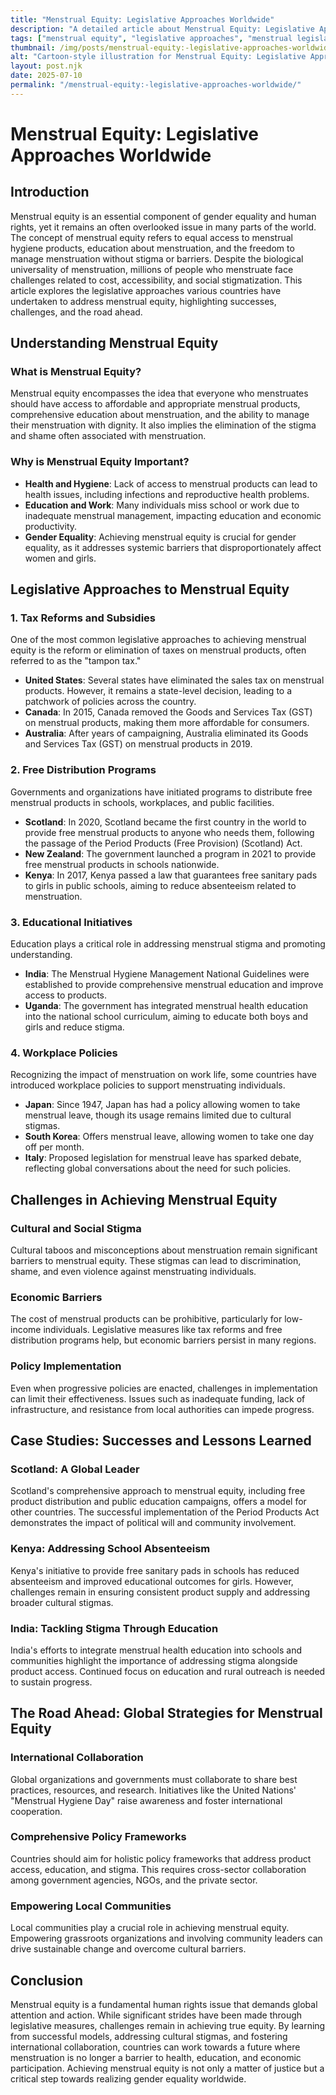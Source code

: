 ```yaml
---
title: "Menstrual Equity: Legislative Approaches Worldwide"
description: "A detailed article about Menstrual Equity: Legislative Approaches Worldwide."
tags: ["menstrual equity", "legislative approaches", "menstrual legislation worldwide", "period poverty solutions", "global menstrual policies"]
thumbnail: /img/posts/menstrual-equity:-legislative-approaches-worldwide.png
alt: "Cartoon-style illustration for Menstrual Equity: Legislative Approaches Worldwide"
layout: post.njk
date: 2025-07-10
permalink: "/menstrual-equity:-legislative-approaches-worldwide/"
---
```


# Menstrual Equity: Legislative Approaches Worldwide

## Introduction

Menstrual equity is an essential component of gender equality and human rights, yet it remains an often overlooked issue in many parts of the world. The concept of menstrual equity refers to equal access to menstrual hygiene products, education about menstruation, and the freedom to manage menstruation without stigma or barriers. Despite the biological universality of menstruation, millions of people who menstruate face challenges related to cost, accessibility, and social stigmatization. This article explores the legislative approaches various countries have undertaken to address menstrual equity, highlighting successes, challenges, and the road ahead.

## Understanding Menstrual Equity

### What is Menstrual Equity?

Menstrual equity encompasses the idea that everyone who menstruates should have access to affordable and appropriate menstrual products, comprehensive education about menstruation, and the ability to manage their menstruation with dignity. It also implies the elimination of the stigma and shame often associated with menstruation.

### Why is Menstrual Equity Important?

- **Health and Hygiene**: Lack of access to menstrual products can lead to health issues, including infections and reproductive health problems.
- **Education and Work**: Many individuals miss school or work due to inadequate menstrual management, impacting education and economic productivity.
- **Gender Equality**: Achieving menstrual equity is crucial for gender equality, as it addresses systemic barriers that disproportionately affect women and girls.

## Legislative Approaches to Menstrual Equity

### 1. Tax Reforms and Subsidies

One of the most common legislative approaches to achieving menstrual equity is the reform or elimination of taxes on menstrual products, often referred to as the "tampon tax."

- **United States**: Several states have eliminated the sales tax on menstrual products. However, it remains a state-level decision, leading to a patchwork of policies across the country.
- **Canada**: In 2015, Canada removed the Goods and Services Tax (GST) on menstrual products, making them more affordable for consumers.
- **Australia**: After years of campaigning, Australia eliminated its Goods and Services Tax (GST) on menstrual products in 2019.

### 2. Free Distribution Programs

Governments and organizations have initiated programs to distribute free menstrual products in schools, workplaces, and public facilities.

- **Scotland**: In 2020, Scotland became the first country in the world to provide free menstrual products to anyone who needs them, following the passage of the Period Products (Free Provision) (Scotland) Act.
- **New Zealand**: The government launched a program in 2021 to provide free menstrual products in schools nationwide.
- **Kenya**: In 2017, Kenya passed a law that guarantees free sanitary pads to girls in public schools, aiming to reduce absenteeism related to menstruation.

### 3. Educational Initiatives

Education plays a critical role in addressing menstrual stigma and promoting understanding.

- **India**: The Menstrual Hygiene Management National Guidelines were established to provide comprehensive menstrual education and improve access to products.
- **Uganda**: The government has integrated menstrual health education into the national school curriculum, aiming to educate both boys and girls and reduce stigma.

### 4. Workplace Policies

Recognizing the impact of menstruation on work life, some countries have introduced workplace policies to support menstruating individuals.

- **Japan**: Since 1947, Japan has had a policy allowing women to take menstrual leave, though its usage remains limited due to cultural stigmas.
- **South Korea**: Offers menstrual leave, allowing women to take one day off per month.
- **Italy**: Proposed legislation for menstrual leave has sparked debate, reflecting global conversations about the need for such policies.

## Challenges in Achieving Menstrual Equity

### Cultural and Social Stigma

Cultural taboos and misconceptions about menstruation remain significant barriers to menstrual equity. These stigmas can lead to discrimination, shame, and even violence against menstruating individuals.

### Economic Barriers

The cost of menstrual products can be prohibitive, particularly for low-income individuals. Legislative measures like tax reforms and free distribution programs help, but economic barriers persist in many regions.

### Policy Implementation

Even when progressive policies are enacted, challenges in implementation can limit their effectiveness. Issues such as inadequate funding, lack of infrastructure, and resistance from local authorities can impede progress.

## Case Studies: Successes and Lessons Learned

### Scotland: A Global Leader

Scotland's comprehensive approach to menstrual equity, including free product distribution and public education campaigns, offers a model for other countries. The successful implementation of the Period Products Act demonstrates the impact of political will and community involvement.

### Kenya: Addressing School Absenteeism

Kenya's initiative to provide free sanitary pads in schools has reduced absenteeism and improved educational outcomes for girls. However, challenges remain in ensuring consistent product supply and addressing broader cultural stigmas.

### India: Tackling Stigma Through Education

India's efforts to integrate menstrual health education into schools and communities highlight the importance of addressing stigma alongside product access. Continued focus on education and rural outreach is needed to sustain progress.

## The Road Ahead: Global Strategies for Menstrual Equity

### International Collaboration

Global organizations and governments must collaborate to share best practices, resources, and research. Initiatives like the United Nations' "Menstrual Hygiene Day" raise awareness and foster international cooperation.

### Comprehensive Policy Frameworks

Countries should aim for holistic policy frameworks that address product access, education, and stigma. This requires cross-sector collaboration among government agencies, NGOs, and the private sector.

### Empowering Local Communities

Local communities play a crucial role in achieving menstrual equity. Empowering grassroots organizations and involving community leaders can drive sustainable change and overcome cultural barriers.

## Conclusion

Menstrual equity is a fundamental human rights issue that demands global attention and action. While significant strides have been made through legislative measures, challenges remain in achieving true equity. By learning from successful models, addressing cultural stigmas, and fostering international collaboration, countries can work towards a future where menstruation is no longer a barrier to health, education, and economic participation. Achieving menstrual equity is not only a matter of justice but a critical step towards realizing gender equality worldwide.